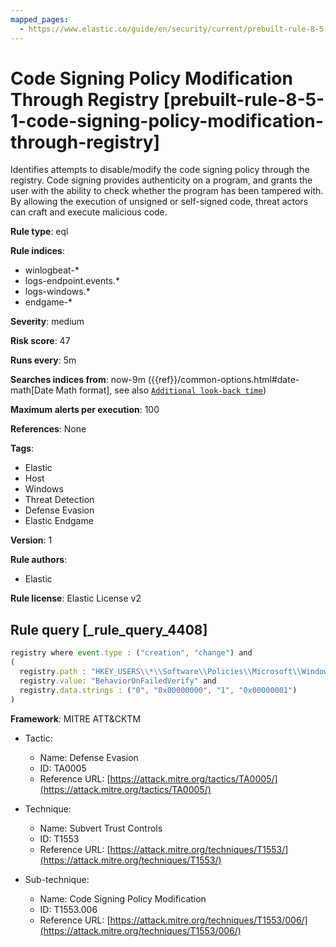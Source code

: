 ```yaml
---
mapped_pages:
  - https://www.elastic.co/guide/en/security/current/prebuilt-rule-8-5-1-code-signing-policy-modification-through-registry.html
---
```


# Code Signing Policy Modification Through Registry [prebuilt-rule-8-5-1-code-signing-policy-modification-through-registry]

Identifies attempts to disable/modify the code signing policy through the registry. Code signing provides authenticity on a program, and grants the user with the ability to check whether the program has been tampered with. By allowing the execution of unsigned or self-signed code, threat actors can craft and execute malicious code.

**Rule type**: eql

**Rule indices**:

* winlogbeat-*
* logs-endpoint.events.*
* logs-windows.*
* endgame-*

**Severity**: medium

**Risk score**: 47

**Runs every**: 5m

**Searches indices from**: now-9m ({{ref}}/common-options.html#date-math[Date Math format], see also [`Additional look-back time`](docs-content://solutions/security/detect-and-alert/create-detection-rule.md#rule-schedule))

**Maximum alerts per execution**: 100

**References**: None

**Tags**:

* Elastic
* Host
* Windows
* Threat Detection
* Defense Evasion
* Elastic Endgame

**Version**: 1

**Rule authors**:

* Elastic

**Rule license**: Elastic License v2

## Rule query [_rule_query_4408]

```js
registry where event.type : ("creation", "change") and
(
  registry.path : "HKEY_USERS\\*\\Software\\Policies\\Microsoft\\Windows NT\\Driver Signing\\BehaviorOnFailedVerify" and
  registry.value: "BehaviorOnFailedVerify" and
  registry.data.strings : ("0", "0x00000000", "1", "0x00000001")
)
```

**Framework**: MITRE ATT&CKTM

* Tactic:

    * Name: Defense Evasion
    * ID: TA0005
    * Reference URL: [https://attack.mitre.org/tactics/TA0005/](https://attack.mitre.org/tactics/TA0005/)

* Technique:

    * Name: Subvert Trust Controls
    * ID: T1553
    * Reference URL: [https://attack.mitre.org/techniques/T1553/](https://attack.mitre.org/techniques/T1553/)

* Sub-technique:

    * Name: Code Signing Policy Modification
    * ID: T1553.006
    * Reference URL: [https://attack.mitre.org/techniques/T1553/006/](https://attack.mitre.org/techniques/T1553/006/)



